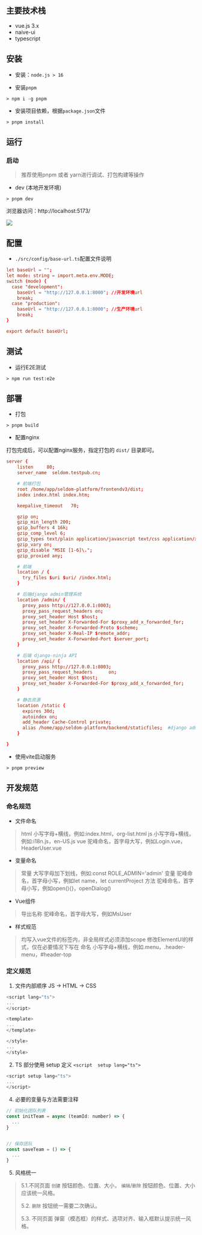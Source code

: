 ## 主要技术栈

* vue.js 3.x
* naive-ui
* typescript

## 安装

* 安装：`node.js > 16`

* 安装`pnpm`

```shell
> npm i -g pnpm
```

* 安装项目依赖，根据`package.json`文件

```shell
> pnpm install
```

## 运行

### 启动

> 推荐使用pnpm 或者 yarn进行调试、打包构建等操作

* dev (本地开发环境)

```shell
> pnpm dev
```

浏览器访问：http://localhost:5173/

![](./view.png)

## 配置

* `./src/config/base-url.ts`配置文件说明

```conf
let baseUrl = "";
let mode: string = import.meta.env.MODE;
switch (mode) {
  case "development":
    baseUrl = "http://127.0.0.1:8000"; //开发环境url
    break;
  case "production":
    baseUrl = "http://127.0.0.1:8000"; //生产环境url
    break;
}

export default baseUrl;
```
## 测试

* 运行E2E测试

```shell
> npm run test:e2e
```

## 部署

* 打包

```shell
> pnpm build
```

* 配置nginx

打包完成后，可以配置nginx服务，指定打包的 `dist/` 目录即可。

```conf
server {
    listen     80;
    server_name  seldom.testpub.cn;

    # 前端打包
    root /home/app/seldom-platform/frontendv3/dist;
    index index.html index.htm;

    keepalive_timeout   70;

    gzip on;
    gzip_min_length 200;
    gzip_buffers 4 16k;
    gzip_comp_level 6;
    gzip_types text/plain application/javascript text/css application/xml text/javascript application/json;
    gzip_vary on;
    gzip_disable "MSIE [1-6]\.";
    gzip_proxied any;

    # 前端
    location / {
      try_files $uri $uri/ /index.html;
    }

    # 后端django admin管理系统
    location /admin/ {
      proxy_pass http://127.0.0.1:8003;
      proxy_pass_request_headers on;
      proxy_set_header Host $host;
      proxy_set_header X-Forwarded-For $proxy_add_x_forwarded_for;
      proxy_set_header X-Forwarded-Proto $scheme;
      proxy_set_header X-Real-IP $remote_addr;
      proxy_set_header X-Forwarded-Port $server_port;
    }

    # 后端 django-ninja API
    location /api/ {
      proxy_pass http://127.0.0.1:8003;
      proxy_pass_request_headers      on;
      proxy_set_header Host $host;
      proxy_set_header X-Forwarded-For $proxy_add_x_forwarded_for;
    }

    # 静态资源
    location /static {
      expires 30d;
      autoindex on;
      add_header Cache-Control private;
      alias /home/app/seldom-platform/backend/staticfiles;  #django admin静态资源
    }

}
```

* 使用vite启动服务

```shell
> pnpm preview
```

## 开发规范

### 命名规范

* 文件命名

> html 小写字母+横线，例如:index.html，org-list.html
> js 小写字母+横线，例如:i18n.js，en-US.js
> vue 驼峰命名，首字母大写，例如Login.vue，HeaderUser.vue

* 变量命名

> 常量 大写字母加下划线，例如:const ROLE_ADMIN='admin'
> 变量 驼峰命名，首字母小写，例如let name，let currentProject
> 方法 驼峰命名，首字母小写，例如open(){}，openDialog()

* Vue组件

> 导出名称 驼峰命名，首字母大写，例如MsUser

* 样式规范

> 均写入vue文件的<style scope></style>标签内，非全局样式必须添加scope
> 修改ElementUI的样式，仅在必要情况下写在<style></style>
> 命名 小写字母+横线，例如.menu，.header-menu，#header-top

### 定义规范

1. 文件内部顺序 JS -> HTML -> CSS 

```js
<script lang="ts">
...
</script>

<template>
...
</template>

</style>
...
</style>
```

2. TS 部分使用  setup 定义  `<script  setup lang="ts">`

```js
<script setup lang="ts">
...
</script>
```
4. 必要的变量与方法需要注释

```js
// 初始化团队列表
const initTeam = async (teamId: number) => {
  ...
}


// 保存团队
const saveTeam = () => {
  ...
}
```

5. 风格统一
  
> 5.1.不同页面 `创建` 按钮颜色、位置、大小， `编辑`/`删除` 按钮颜色、位置、大小应该统一风格。
>
> 5.2. `删除` 按钮统一需要二次确认。
> 
> 5.3. 不同页面 弹窗（模态框）的样式、选项对齐、输入框默认提示统一风格。
          